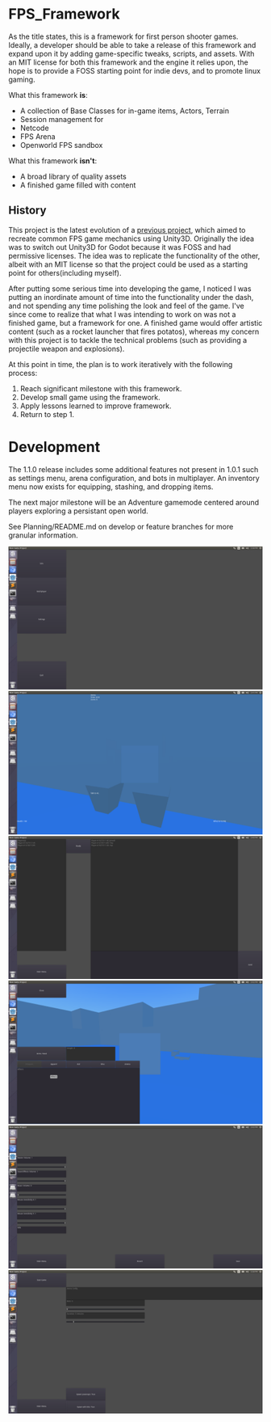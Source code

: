 # FPS_Framework

As the title states, this is a framework for first person shooter games. 
Ideally, a developer should be able to take a release of this framework and
expand upon it by adding game-specific tweaks, scripts, and assets. With an
MIT license for both this framework and the engine it relies upon, the hope is
to provide a FOSS starting point for indie devs, and to promote linux gaming.

What this framework **is**:
- A collection of Base Classes for in-game items, Actors, Terrain
- Session management for 
- Netcode
- FPS Arena
- Openworld FPS sandbox

What this framework **isn't**:
- A broad library of quality assets
- A finished game filled with content

## History 

This project is the latest evolution of a [previous project](https://github.com/justi1jc/FPS), which aimed to
recreate common FPS game mechanics using Unity3D. Originally the idea was to switch out Unity3D for Godot
because it was FOSS and had permissive licenses. The idea was to replicate the functionality of the other, 
albeit with an MIT license so that the project could be used as a starting point for others(including myself).

After putting some serious time into developing the game, I noticed I was putting an inordinate amount of time into
the functionality under the dash, and not spending any time polishing the look and feel of the game. 
I've since come to realize that what I was intending to work on was not a finished game, but a framework for one.
A finished game would offer artistic content (such as a rocket launcher that fires potatos), whereas my concern
with this project is to tackle the technical problems (such as providing a projectile weapon and explosions).

At this point in time, the plan is to work iteratively with the following process:
1. Reach significant milestone with this framework.
2. Develop small game using the framework.
3. Apply lessons learned to improve framework.
4. Return to step 1.

# Development 

The 1.1.0 release includes some additional features not present in 1.0.1 such as settings menu, arena configuration, and bots in multiplayer. An inventory menu now exists for equipping, stashing, and dropping items.

The next major milestone will be an Adventure gamemode centered around players exploring a persistant open world. 

See Planning/README.md on develop or feature branches for more granular information.


![MainMenu](/Screenshots/main_menu.png)
![TwoAi](/Screenshots/two_ai.png)
![Lobbymenu](/Screenshots/lobby_menu.png)
![InventoryMenu](/Screenshots/inventory_menu.png)
![SettingsMenu](/Screenshots/settings_menu.png)
![ArenaConfig](/Screenshots/arena_config.png)
